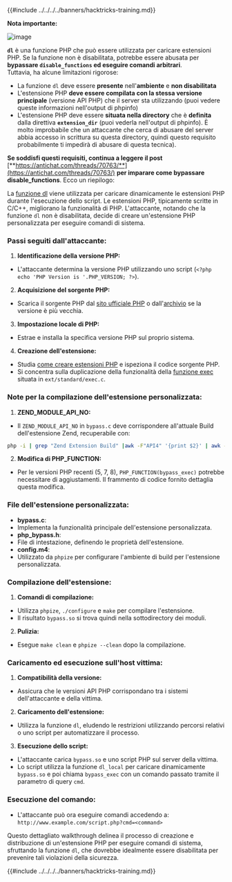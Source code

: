 {{#include ../../../../banners/hacktricks-training.md}}

**Nota importante:**

![image](https://user-images.githubusercontent.com/84577967/174675487-a4c4ca06-194f-4725-85af-231a2f35d56c.png)

**`dl`** è una funzione PHP che può essere utilizzata per caricare estensioni PHP. Se la funzione non è disabilitata, potrebbe essere abusata per **bypassare `disable_functions` ed eseguire comandi arbitrari**.\
Tuttavia, ha alcune limitazioni rigorose:

- La funzione `dl` deve essere **presente** nell'**ambiente** e **non disabilitata**
- L'estensione PHP **deve essere compilata con la stessa versione principale** (versione API PHP) che il server sta utilizzando (puoi vedere queste informazioni nell'output di phpinfo)
- L'estensione PHP deve essere **situata nella directory** che è **definita** dalla direttiva **`extension_dir`** (puoi vederla nell'output di phpinfo). È molto improbabile che un attaccante che cerca di abusare del server abbia accesso in scrittura su questa directory, quindi questo requisito probabilmente ti impedirà di abusare di questa tecnica).

**Se soddisfi questi requisiti, continua a leggere il post** [**https://antichat.com/threads/70763/**](https://antichat.com/threads/70763/) **per imparare come bypassare disable_functions**. Ecco un riepilogo:

La [funzione dl](http://www.php.net/manual/en/function.dl.php) viene utilizzata per caricare dinamicamente le estensioni PHP durante l'esecuzione dello script. Le estensioni PHP, tipicamente scritte in C/C++, migliorano la funzionalità di PHP. L'attaccante, notando che la funzione `dl` non è disabilitata, decide di creare un'estensione PHP personalizzata per eseguire comandi di sistema.

### Passi seguiti dall'attaccante:

1. **Identificazione della versione PHP:**

- L'attaccante determina la versione PHP utilizzando uno script (`<?php echo 'PHP Version is '.PHP_VERSION; ?>`).

2. **Acquisizione del sorgente PHP:**

- Scarica il sorgente PHP dal [sito ufficiale PHP](http://www.php.net/downloads.php) o dall'[archivio](http://museum.php.net) se la versione è più vecchia.

3. **Impostazione locale di PHP:**

- Estrae e installa la specifica versione PHP sul proprio sistema.

4. **Creazione dell'estensione:**
- Studia [come creare estensioni PHP](http://www.php.net/manual/en/zend.creating.php) e ispeziona il codice sorgente PHP.
- Si concentra sulla duplicazione della funzionalità della [funzione exec](http://www.php.net/manual/en/function.exec.php) situata in `ext/standard/exec.c`.

### Note per la compilazione dell'estensione personalizzata:

1. **ZEND_MODULE_API_NO:**

- Il `ZEND_MODULE_API_NO` in `bypass.c` deve corrispondere all'attuale Build dell'estensione Zend, recuperabile con:
```bash
php -i | grep "Zend Extension Build" |awk -F"API4" '{print $2}' | awk -F"," '{print $1}'
```

2. **Modifica di PHP_FUNCTION:**
- Per le versioni PHP recenti (5, 7, 8), `PHP_FUNCTION(bypass_exec)` potrebbe necessitare di aggiustamenti. Il frammento di codice fornito dettaglia questa modifica.

### File dell'estensione personalizzata:

- **bypass.c**:
- Implementa la funzionalità principale dell'estensione personalizzata.
- **php_bypass.h**:
- File di intestazione, definendo le proprietà dell'estensione.
- **config.m4**:
- Utilizzato da `phpize` per configurare l'ambiente di build per l'estensione personalizzata.

### Compilazione dell'estensione:

1. **Comandi di compilazione:**

- Utilizza `phpize`, `./configure` e `make` per compilare l'estensione.
- Il risultato `bypass.so` si trova quindi nella sottodirectory dei moduli.

2. **Pulizia:**
- Esegue `make clean` e `phpize --clean` dopo la compilazione.

### Caricamento ed esecuzione sull'host vittima:

1. **Compatibilità della versione:**

- Assicura che le versioni API PHP corrispondano tra i sistemi dell'attaccante e della vittima.

2. **Caricamento dell'estensione:**

- Utilizza la funzione `dl`, eludendo le restrizioni utilizzando percorsi relativi o uno script per automatizzare il processo.

3. **Esecuzione dello script:**
- L'attaccante carica `bypass.so` e uno script PHP sul server della vittima.
- Lo script utilizza la funzione `dl_local` per caricare dinamicamente `bypass.so` e poi chiama `bypass_exec` con un comando passato tramite il parametro di query `cmd`.

### Esecuzione del comando:

- L'attaccante può ora eseguire comandi accedendo a: `http://www.example.com/script.php?cmd=<command>`

Questo dettagliato walkthrough delinea il processo di creazione e distribuzione di un'estensione PHP per eseguire comandi di sistema, sfruttando la funzione `dl`, che dovrebbe idealmente essere disabilitata per prevenire tali violazioni della sicurezza.

{{#include ../../../../banners/hacktricks-training.md}}
